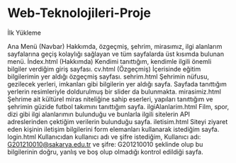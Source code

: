 # Web-Teknolojileri-Proje
İlk Yükleme

Ana Menü (Navbar)
Hakkımda, özgeçmiş, şehrim, mirasımız, ilgi alanlarım sayfalarına geçiş kolaylığı sağlayan ve tüm sayfalarda üst kısımda bulunan menü.
İndex.html (Hakkımda)
Kendimi tanıttığım, kendimle ilgili önemli bilgiler verdiğim giriş sayfası.
cv.html (Özgeçmiş)
İçerisinde eğitim bilgilerimin yer aldığı özgeçmiş sayfası.
sehrim.html
Şehrimin nüfusu, gezilecek yerleri, imkanları gibi bilgilerin yer aldığı sayfa. Sayfada tanıttığım yerlerin resimleriyle doldurulmuş  bir slider da bulunmakta.
mirasimiz.html
Şehrime ait kültürel miras niteliğine sahip eserleri, yapıları tanıttığım ve şehrimin güzide futbol takımını tanıttığım sayfa. 
ilgiAlanlarim.html
Film, spor, dizi gibi ilgi alanlarımın bulunduğu ve bunlarla ilgili sitelerin API adreslerinden çektiğim verilerin bulunduğu sayfa.
iletisim.html
Siteyi ziyaret eden kişinin iletişim bilgilerini form elemanları kullanarak istediğim sayfa.
login.html
Kullanıcıdan kullanıcı adı ve şifre istediğim, Kullanıcı adı: G201210010@sakarya.edu.tr ve şifre: G201210010   şeklinde olup bu bilgilerinin doğru, yanlış ve boş olup olmadığı kontrol edildiği sayfa.
